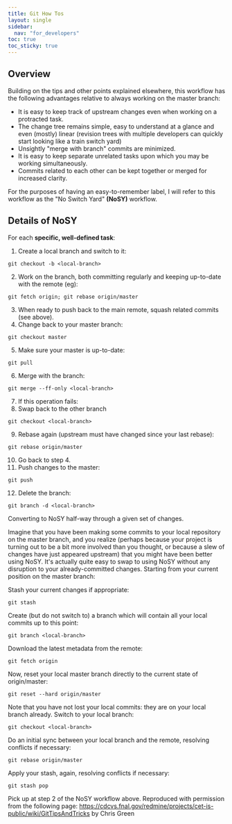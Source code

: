 ```yaml
---
title: Git How Tos
layout: single
sidebar:
  nav: "for_developers"
toc: true
toc_sticky: true
---
```


## Overview

Building on the tips and other points explained elsewhere, this workflow has the following
advantages relative to always working on the master branch:

*   It is easy to keep track of upstream changes even when working on a protracted task.
*   The change tree remains simple, easy to understand at a glance and even (mostly) linear (revision trees with multiple developers can quickly start looking like a train switch yard)
*   Unsightly "merge with branch" commits are minimized.
*   It is easy to keep separate unrelated tasks upon which you may be working simultaneously.
*   Commits related to each other can be kept together or merged for increased clarity.

For the purposes of having an easy-to-remember label, I will refer to this workflow as
the "No Switch Yard" **(NoSY)** workflow.

## Details of NoSY

For each **specific, well-defined task**:

1.  Create a local branch and switch to it:
```
git checkout -b <local-branch>
```
2.  Work on the branch, both committing regularly and keeping up-to-date with the remote (eg):
```
git fetch origin; git rebase origin/master
```
3.  When ready to push back to the main remote, squash related commits (see above).
4.  Change back to your master branch:
```
git checkout master
```
5.  Make sure your master is up-to-date:
```
git pull
```
6.  Merge with the branch:
```
git merge --ff-only <local-branch>
```
7.  If this operation fails:
8.  Swap back to the other branch
```
git checkout <local-branch>
```
9.  Rebase again (upstream must have changed since your last rebase):
```
git rebase origin/master
```
10.  Go back to step 4.
11.  Push changes to the master:
```
git push
```
12.  Delete the branch:
```
git branch -d <local-branch>
```
Converting to NoSY half-way through a given set of changes.

Imagine that you have been making some commits to your local repository on the master branch,
and you realize (perhaps because your project is turning out to be a bit more involved than you
thought, or because a slew of changes have just appeared upstream) that you might have been
better using NoSY. It's actually quite easy to swap to using NoSY without any disruption to
your already-committed changes. Starting from your current position on the master branch:

Stash your current changes if appropriate:
```
git stash
```
Create (but do not switch to) a branch which will contain all your local commits up to this point:
```
git branch <local-branch>
```
Download the latest metadata from the remote:
```
git fetch origin
```
Now, reset your local master branch directly to the current state of origin/master:
```
git reset --hard origin/master
```
Note that you have not lost your local commits: they are on your local branch already.
 Switch to your local branch:
```
git checkout <local-branch>
```
Do an initial sync between your local branch and the remote, resolving conflicts if necessary:
```
git rebase origin/master
```
Apply your stash, again, resolving conflicts if necessary:
```
git stash pop
```
Pick up at step 2 of the NoSY workflow above.
 Reproduced with permission from the following page: https://cdcvs.fnal.gov/redmine/projects/cet-is-public/wiki/GitTipsAndTricks by Chris Green